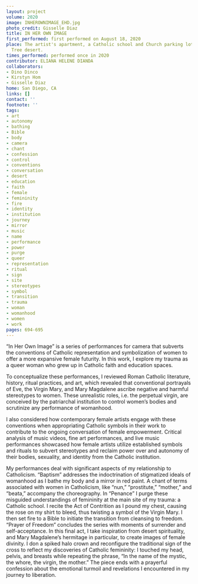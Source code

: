 ```yaml
---
layout: project
volume: 2020
image: INHEROWNIMAGE_EHD.jpg
photo_credit: Gisselle Diaz
title: IN HER OWN IMAGE
first_performed: first performed on August 18, 2020
place: The artist's apartment, a Catholic school and Church parking lot, and the Joshua
  Tree desert.
times_performed: performed once in 2020
contributor: ELIANA HELENE DIANDA
collaborators:
- Dino Dinco
- Kirstyn Hom
- Gisselle Diaz
home: San Diego, CA
links: []
contact: ''
footnote: ''
tags:
- art
- autonomy
- bathing
- Bible
- body
- camera
- chant
- confession
- control
- conventions
- conversation
- desert
- education
- faith
- female
- femininity
- fire
- identity
- institution
- journey
- mirror
- music
- name
- performance
- power
- purge
- queer
- representation
- ritual
- sign
- site
- stereotypes
- symbol
- transition
- trauma
- woman
- womanhood
- women
- work
pages: 694-695
---
```

“In Her Own Image” is a series of performances for camera that subverts the conventions of Catholic representation and symbolization of women to offer a more expansive female futurity. In this work, I explore my trauma as a queer woman who grew up in Catholic faith and education spaces.

To conceptualize these performances, I reviewed Roman Catholic literature, history, ritual practices, and art, which revealed that conventional portrayals of Eve, the Virgin Mary, and Mary Magdalene ascribe negative and harmful stereotypes to women. These unrealistic roles, i.e. the perpetual virgin, are conceived by the patriarchal institution to control women’s bodies and scrutinize any performance of womanhood. 

I also considered how contemporary female artists engage with these conventions when appropriating Catholic symbols in their work to contribute to the ongoing conversation of female empowerment. Critical analysis of music videos, fine art performances, and live music performances showcased how female artists utilize established symbols and rituals to subvert stereotypes and reclaim power over and autonomy of their bodies, sexuality, and identity from the Catholic institution.

My performances deal with significant aspects of my relationship to Catholicism. “Baptism” addresses the indoctrination of stigmatized ideals of womanhood as I bathe my body and a mirror in red paint. A chant of terms associated with women in Catholicism, like “nun,” “prostitute,” “mother,” and “beata,” accompany the choreography. In “Penance” I purge these misguided understandings of femininity at the main site of my trauma: a Catholic school. I recite the Act of Contrition as I pound my chest, causing the rose on my shirt to bleed, thus twisting a symbol of the Virgin Mary. I then set fire to a Bible to initiate the transition from cleansing to freedom. “Prayer of Freedom” concludes the series with moments of surrender and self-acceptance. In this final act, I take inspiration from desert spirituality, and Mary Magdalene’s hermitage in particular, to create images of female divinity. I don a spiked halo crown and reconfigure the traditional sign of the cross to reflect my discoveries of Catholic femininity: I touched my head, pelvis, and breasts while repeating the phrase, “In the name of the mystic, the whore, the virgin, the mother.” The piece ends with a prayerful confession about the emotional turmoil and revelations I encountered in my journey to liberation.
